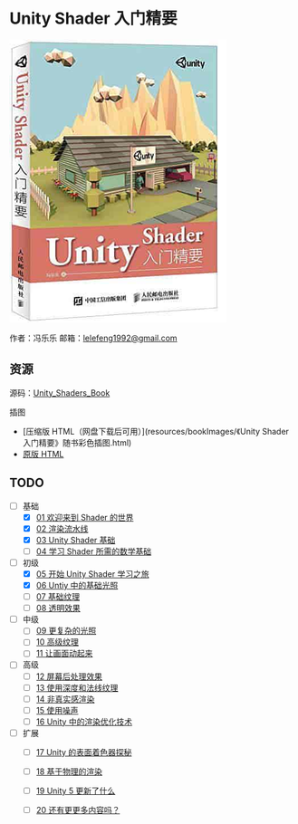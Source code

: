 # Unity Shader 入门精要

![cover](https://raw.githubusercontent.com/Ubpa/ImgBed/master/Note/CG/Unity/ShaderIntro/cover.jpg)

作者：冯乐乐 
邮箱：lelefeng1992@gmail.com

## 资源

源码：[Unity_Shaders_Book](https://github.com/candycat1992/Unity_Shaders_Book) 

插图

- [压缩版 HTML（网盘下载后可用）](resources/bookImages/《Unity Shader入门精要》随书彩色插图.html) 
- [原版 HTML](http://candycat1992.github.io/unity_shaders_book/unity_shaders_book_images.html) 

## TODO

- [ ] 基础
  - [x] [01 欢迎来到 Shader 的世界](notes/01_Intro.md) 
  - [x] [02 渲染流水线](notes/02_Pipeline,md) 
  - [x] [03 Unity Shader 基础](notes/03_ShaderBasic.md) 
  - [ ] [04 学习 Shader 所需的数学基础](notes/04_MathBasic.md) 
- [ ] 初级
  - [x] [05 开始 Unity Shader 学习之旅](notes/05_Start.md) 
  - [x] [06 Untiy 中的基础光照](notes/06_LightingBasic.md) 
  - [ ] [07 基础纹理](notes/07_TextureBasic.md) 
  - [ ] [08 透明效果](notes/08_Transparency.md) 
- [ ] 中级
  - [ ] [09 更复杂的光照](notes/09_LightingPro.md) 
  - [ ] [10 高级纹理](notes/10_TexturePro.md) 
  - [ ] [11 让画面动起来](notes/11_Animation.md) 
- [ ] 高级
  - [ ] [12 屏幕后处理效果](notes/12_PostProcess.md) 
  - [ ] [13 使用深度和法线纹理](notes/13_TextureDepthNormal.md) 
  - [ ] [14 非真实感渲染](notes/14_NPR.md) 
  - [ ] [15 使用噪声](notes/15_Noise.md) 
  - [ ] [16 Unity 中的渲染优化技术](notes/16_Optimization.md) 
- [ ] 扩展
  - [ ] [17 Unity 的表面着色器探秘](notes/17_Surf.md) 
  - [ ] [18 基于物理的渲染](notes/18_PBR.md) 
  - [ ] [19 Unity 5 更新了什么](notes/19_Unity5.md) 
  - [ ] [20 还有更更多内容吗？](notes/20_More.md) 

